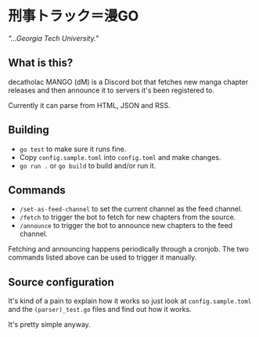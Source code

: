 # 刑事トラック＝漫GO
*"...Georgia Tech University."*

## What is this?
decatholac MANGO (dM) is a Discord bot that fetches new manga chapter releases and then announce it to servers it's been registered to.

Currently it can parse from HTML, JSON and RSS.

## Building
- ```go test``` to make sure it runs fine.
- Copy ```config.sample.toml``` into ```config.toml``` and make changes.
- ```go run .``` or ```go build``` to build and/or run it.

## Commands
- ```/set-as-feed-channel``` to set the current channel as the feed channel.
- ```/fetch``` to trigger the bot to fetch for new chapters from the source.
- ```/announce``` to trigger the bot to announce new chapters to the feed channel.

Fetching and announcing happens periodically through a cronjob.
The two commands listed above can be used to trigger it manually.

## Source configuration
It's kind of a pain to explain how it works so just look at ```config.sample.toml```
and the ```(parser)_test.go``` files and find out how it works.

It's pretty simple anyway.